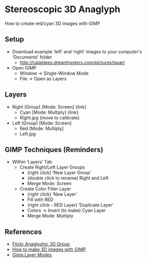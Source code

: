 # Stereoscopic 3D Anaglyph
How to create red/cyan 3D images with GIMP

## Setup
* Download example ‘left’ and ‘right’ images to your computer's ‘Documents’ folder
    * http://calaldees.dreamhosters.com/pictures/lasar/
* Open GIMP
    * Window -> Single-Window Mode
    * File -> Open as Layers

## Layers
* Right (Group) [Mode: Screen] {link}
    * Cyan [Mode: Multiply] {link}
    * Right.jpg {move to calibrate}
* Left (Group) [Mode: Screen]
    * Red [Mode:  Multiply]
    * Left.jpg

## GIMP Techniques (Reminders)
* Within ‘Layers’ Tab
    * Create Right/Left Layer Groups
        * (right click) ‘New Layer Group’
        * (double click to rename) Right and Left
        * Merge Mode: Screen
    * Create Color Filter Layer
        * (right click) ‘New Layer’
        * Fill with RED
        * (right click - RED Layer) ‘Duplicate Layer’
        * Colors -> Invert (to make) Cyan Layer
        * Merge Mode: Multiply

## References

* [Flickr Anaglyphic 3D Group](https://www.flickr.com/groups/365182@N21/)
* [How to make 3D images with GIMP](http://strakul.blogspot.co.uk/2012/03/how-to-make-3d-images-with-gimp.html)
* [Gimp Layer Modes](https://docs.gimp.org/en/gimp-concepts-layer-modes.html#layer-mode-multiply)
